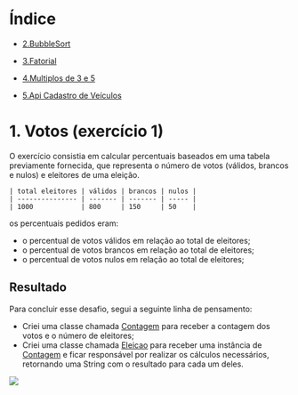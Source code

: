 # Índice

- [2.BubbleSort]()

- [3.Fatorial]()

- [4.Multiplos de 3 e 5]()

- [5.Api Cadastro de Veículos]()

  

# 1. Votos (exercício 1) 

O exercício consistia em calcular percentuais baseados em uma tabela previamente fornecida, que representa o número de votos (válidos, brancos e nulos) e eleitores de uma eleição.

```
| total eleitores | válidos | brancos | nulos |
| --------------- | ------- | ------- | ----- |
| 1000            | 800     | 150     | 50    |
```

os percentuais pedidos eram:

- o percentual de votos válidos em relação ao total de eleitores;
- o percentual de votos brancos em relação ao total de eleitores;
- o percentual de votos nulos em relação ao total de eleitores;

## Resultado

Para concluir esse desafio, segui a seguinte linha de pensamento: 

- Criei uma classe chamada [Contagem](https://github.com/RodrigoSouzaDev/Desafio-JavaApi/blob/main/1%20-%20Votos/src/Contagem.java) para receber a contagem dos votos e o número de eleitores;
- Criei uma classe chamada [Eleicao](https://github.com/RodrigoSouzaDev/Desafio-JavaApi/blob/main/1%20-%20Votos/src/Eleicao.java) para receber uma instância de [Contagem](https://github.com/RodrigoSouzaDev/Desafio-JavaApi/blob/main/1%20-%20Votos/src/Contagem.java) e ficar responsável por realizar os cálculos necessários, retornando uma String com o resultado para cada um deles.

<image align="center" src="img/Result.PNG"/>

